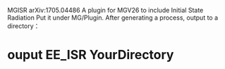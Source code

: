 MGISR arXiv:1705.04486
A plugin for MGV26 to include Initial State Radiation
Put it under MG/Plugin. After generating a process, output to a directory：
# ouput EE_ISR YourDirectory
